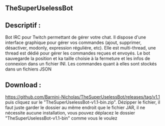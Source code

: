 ## TheSuperUselessBot


## Descriptif :

Bot IRC pour Twitch permettant de gérer votre chat.
Il dispose d'une interface graphique pour gérer vos commandes (ajout, supprimer, désactiver, modonly, expression réguliére, etc).
Elle est multi-thread, une thread est dédié pour gérer les commandes reçues et envoyés. 
Le bot sauvegarde la position et ka taille choisie à la fermeture et les infos de connexion dans un fichier INI. Les commandes quant à elles sont stockés dans un fichiers JSON


## Download :

https://github.com/Barnini-Nicholas/TheSuperUselessBot/releases/tag/v1.1 puis cliquez sur le "TheSuperUselessBot-v1.1-bin.zip".
Dézipper le fichier, il faut juste garder le dossier au même endroit que le fichier JAR, il ne nécessite aucune installation, vous pouvez déplacez le dossier "TheSuperUselessBot-v1.1-bin" comme vous le voulez 
